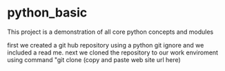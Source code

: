 # python_basic
This project is a demonstration of all core python concepts and modules

first we created a git hub repository using a python git ignore and we included a read me.
next we cloned the repository to our work enviroment using command "git clone (copy and paste web site url here)

